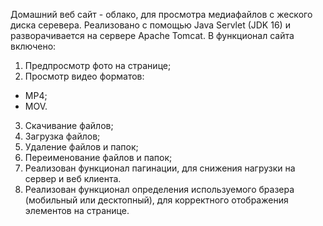 Домашний веб сайт - облако, для просмотра медиафайлов с жеского диска серевера. 
Реализовано с помощью Java Servlet (JDK 16) и разворачивается на сервере Apache Tomcat.
В функционал сайта включено: 
1. Предпросмотр фото на странице;
2. Просмотр видео форматов:
- MP4;
- MOV.
3. Скачивание файлов;
4. Загрузка файлов;
5. Удаление файлов и папок;
6. Переименование файлов и папок;
7. Реализован функционал пагинации, для снижения нагрузки на сервер и веб клиента.
8. Реализован функционал определения используемого бразера (мобильный или десктопный), для корректного отображения элементов на странице.
